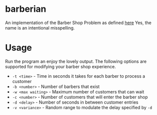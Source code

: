 # barberian
An implementation of the Barber Shop Problem as defined [here](http://web2.clarkson.edu/class/cs444/cs444.sp2015/assignments/sync/)
Yes, the name is an intentional misspelling.

# Usage
Run the program an enjoy the lovely output.
The following options are supported for modifying your barber shop experience.
- `-t <time>` - Time in seconds it takes for each barber to process a customer
- `-b <number>` - Number of barbers that exist
- `-w <max waiting>` - Maximum number of customers that can wait
- `-c <number>` - Number of customers that will enter the barber shop
- `-d <delay>` - Number of seconds in between customer entries
- `-v <variance>` - Random range to modulate the delay specified by `-d`
